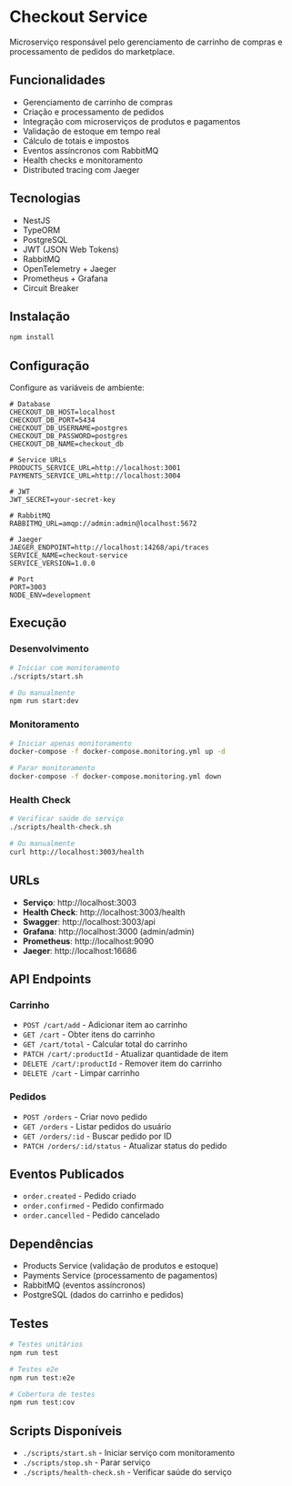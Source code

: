 # Checkout Service

Microserviço responsável pelo gerenciamento de carrinho de compras e processamento de pedidos do marketplace.

## Funcionalidades

- Gerenciamento de carrinho de compras
- Criação e processamento de pedidos
- Integração com microserviços de produtos e pagamentos
- Validação de estoque em tempo real
- Cálculo de totais e impostos
- Eventos assíncronos com RabbitMQ
- Health checks e monitoramento
- Distributed tracing com Jaeger

## Tecnologias

- NestJS
- TypeORM
- PostgreSQL
- JWT (JSON Web Tokens)
- RabbitMQ
- OpenTelemetry + Jaeger
- Prometheus + Grafana
- Circuit Breaker

## Instalação

```bash
npm install
```

## Configuração

Configure as variáveis de ambiente:

```env
# Database
CHECKOUT_DB_HOST=localhost
CHECKOUT_DB_PORT=5434
CHECKOUT_DB_USERNAME=postgres
CHECKOUT_DB_PASSWORD=postgres
CHECKOUT_DB_NAME=checkout_db

# Service URLs
PRODUCTS_SERVICE_URL=http://localhost:3001
PAYMENTS_SERVICE_URL=http://localhost:3004

# JWT
JWT_SECRET=your-secret-key

# RabbitMQ
RABBITMQ_URL=amqp://admin:admin@localhost:5672

# Jaeger
JAEGER_ENDPOINT=http://localhost:14268/api/traces
SERVICE_NAME=checkout-service
SERVICE_VERSION=1.0.0

# Port
PORT=3003
NODE_ENV=development
```

## Execução

### Desenvolvimento

```bash
# Iniciar com monitoramento
./scripts/start.sh

# Ou manualmente
npm run start:dev
```

### Monitoramento

```bash
# Iniciar apenas monitoramento
docker-compose -f docker-compose.monitoring.yml up -d

# Parar monitoramento
docker-compose -f docker-compose.monitoring.yml down
```

### Health Check

```bash
# Verificar saúde do serviço
./scripts/health-check.sh

# Ou manualmente
curl http://localhost:3003/health
```

## URLs

- **Serviço**: http://localhost:3003
- **Health Check**: http://localhost:3003/health
- **Swagger**: http://localhost:3003/api
- **Grafana**: http://localhost:3000 (admin/admin)
- **Prometheus**: http://localhost:9090
- **Jaeger**: http://localhost:16686

## API Endpoints

### Carrinho

- `POST /cart/add` - Adicionar item ao carrinho
- `GET /cart` - Obter itens do carrinho
- `GET /cart/total` - Calcular total do carrinho
- `PATCH /cart/:productId` - Atualizar quantidade de item
- `DELETE /cart/:productId` - Remover item do carrinho
- `DELETE /cart` - Limpar carrinho

### Pedidos

- `POST /orders` - Criar novo pedido
- `GET /orders` - Listar pedidos do usuário
- `GET /orders/:id` - Buscar pedido por ID
- `PATCH /orders/:id/status` - Atualizar status do pedido

## Eventos Publicados

- `order.created` - Pedido criado
- `order.confirmed` - Pedido confirmado
- `order.cancelled` - Pedido cancelado

## Dependências

- Products Service (validação de produtos e estoque)
- Payments Service (processamento de pagamentos)
- RabbitMQ (eventos assíncronos)
- PostgreSQL (dados do carrinho e pedidos)

## Testes

```bash
# Testes unitários
npm run test

# Testes e2e
npm run test:e2e

# Cobertura de testes
npm run test:cov
```

## Scripts Disponíveis

- `./scripts/start.sh` - Iniciar serviço com monitoramento
- `./scripts/stop.sh` - Parar serviço
- `./scripts/health-check.sh` - Verificar saúde do serviço